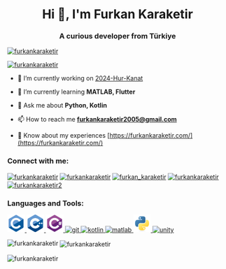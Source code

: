 <h1 align="center">Hi 👋, I'm Furkan Karaketir</h1>
<h3 align="center">A curious developer from Türkiye</h3>

<p align="left"> <a href="https://github.com/ryo-ma/github-profile-trophy"><img src="https://github-profile-trophy.vercel.app/?username=furkankaraketir" alt="furkankaraketir" /></a> </p>

<p align="left"> <a href="https://twitter.com/furkankaraketir" target="blank"><img src="https://img.shields.io/twitter/follow/furkankaraketir?logo=twitter&style=for-the-badge" alt="furkankaraketir" /></a> </p>

- 🔭 I’m currently working on [2024-Hur-Kanat](https://github.com/FurkanKaraketir/2024-Hur-Kanat)

- 🌱 I’m currently learning **MATLAB, Flutter**

- 💬 Ask me about **Python, Kotlin**

- 📫 How to reach me **furkankaraketir2005@gmail.com**

- 📄 Know about my experiences [https://furkankaraketir.com/](https://furkankaraketir.com/)

<h3 align="left">Connect with me:</h3>
<p align="left">
<a href="https://twitter.com/furkankaraketir" target="blank"><img align="center" src="https://raw.githubusercontent.com/rahuldkjain/github-profile-readme-generator/master/src/images/icons/Social/twitter.svg" alt="furkankaraketir" height="30" width="40" /></a>
<a href="https://linkedin.com/in/furkankaraketir" target="blank"><img align="center" src="https://raw.githubusercontent.com/rahuldkjain/github-profile-readme-generator/master/src/images/icons/Social/linked-in-alt.svg" alt="furkankaraketir" height="30" width="40" /></a>
<a href="https://instagram.com/furkan_karaketir" target="blank"><img align="center" src="https://raw.githubusercontent.com/rahuldkjain/github-profile-readme-generator/master/src/images/icons/Social/instagram.svg" alt="furkan_karaketir" height="30" width="40" /></a>
<a href="https://www.youtube.com/@FurkanKaraketir" target="blank"><img align="center" src="https://raw.githubusercontent.com/rahuldkjain/github-profile-readme-generator/master/src/images/icons/Social/youtube.svg" alt="furkankaraketir" height="30" width="40" /></a>
<a href="https://www.hackerrank.com/furkankaraketir2" target="blank"><img align="center" src="https://raw.githubusercontent.com/rahuldkjain/github-profile-readme-generator/master/src/images/icons/Social/hackerrank.svg" alt="furkankaraketir2" height="30" width="40" /></a>
</p>

<h3 align="left">Languages and Tools:</h3>
<p align="left"> <a href="https://www.cprogramming.com/" target="_blank" rel="noreferrer"> <img src="https://raw.githubusercontent.com/devicons/devicon/master/icons/c/c-original.svg" alt="c" width="40" height="40"/> </a> <a href="https://www.w3schools.com/cpp/" target="_blank" rel="noreferrer"> <img src="https://raw.githubusercontent.com/devicons/devicon/master/icons/cplusplus/cplusplus-original.svg" alt="cplusplus" width="40" height="40"/> </a> <a href="https://www.w3schools.com/cs/" target="_blank" rel="noreferrer"> <img src="https://raw.githubusercontent.com/devicons/devicon/master/icons/csharp/csharp-original.svg" alt="csharp" width="40" height="40"/> </a> <a href="https://git-scm.com/" target="_blank" rel="noreferrer"> <img src="https://www.vectorlogo.zone/logos/git-scm/git-scm-icon.svg" alt="git" width="40" height="40"/> </a> <a href="https://kotlinlang.org" target="_blank" rel="noreferrer"> <img src="https://www.vectorlogo.zone/logos/kotlinlang/kotlinlang-icon.svg" alt="kotlin" width="40" height="40"/> </a> <a href="https://www.mathworks.com/" target="_blank" rel="noreferrer"> <img src="https://upload.wikimedia.org/wikipedia/commons/2/21/Matlab_Logo.png" alt="matlab" width="40" height="40"/> </a> <a href="https://www.python.org" target="_blank" rel="noreferrer"> <img src="https://raw.githubusercontent.com/devicons/devicon/master/icons/python/python-original.svg" alt="python" width="40" height="40"/> </a> <a href="https://unity.com/" target="_blank" rel="noreferrer"> <img src="https://www.vectorlogo.zone/logos/unity3d/unity3d-icon.svg" alt="unity" width="40" height="40"/> </a> </p>

<p><img align="left" src="https://github-readme-stats.vercel.app/api/top-langs?username=furkankaraketir&show_icons=true&locale=en&layout=compact" alt="furkankaraketir" /></p>

<p>&nbsp;<img align="center" src="https://github-readme-stats.vercel.app/api?username=furkankaraketir&show_icons=true&locale=en" alt="furkankaraketir" /></p>

<p><img align="center" src="https://github-readme-streak-stats.herokuapp.com/?user=furkankaraketir&" alt="furkankaraketir" /></p>
